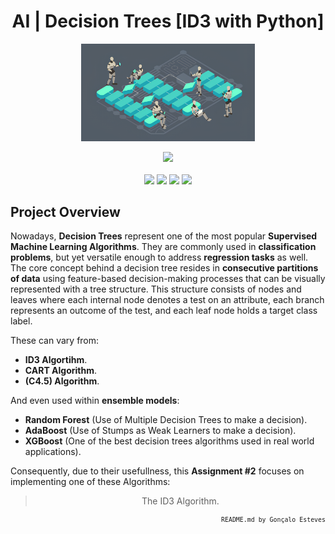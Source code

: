 <div align="center">

# AI | Decision Trees [ID3 with Python]
</div>

<p align="center" width="100%">
    <img src="./Decision Trees - ID3/Assets/Decision_Tree.png" width="55%" height="55%" />
</p>

<div align="center">
    <a>
        <img src="https://img.shields.io/badge/Made%20with-Jupyter-orange?style=for-the-badge&logo=Jupyter">
    </a>
</div>

<br/>

<div align="center">
    <a>
        <img src="https://img.shields.io/github/license/EstevesX10/EIACD-Klotski?style=flat&logo=gitbook&logoColor=orange&label=License&color=orange">    
    </a>
    <a>
        <img src="https://img.shields.io/github/repo-size/EstevesX10/EIACD-Klotski?style=flat&logo=googlecloudstorage&logoColor=orange&logoSize=auto&label=Repository%20Size&color=orange">
    </a>
    <a>
        <img src="https://img.shields.io/github/stars/EstevesX10/EIACD-Klotski?style=flat&logo=adafruit&logoColor=orange&logoSize=auto&label=Stars&color=orange">    
    </a>
    <a>
        <img src="https://img.shields.io/badge/Dependencies-DEPENDENCIES.md-orange?style=flat&logo=anaconda&logoColor=orange&logoSize=auto&color=orange">    
    </a>
</div>

## Project Overview

Nowadays, **Decision Trees** represent one of the most popular **Supervised Machine Learning Algorithms**. They are commonly used in **classification problems**, but yet versatile enough to address **regression tasks** as well. The core concept behind a decision tree resides in **consecutive partitions of data** using feature-based decision-making processes that can be visually represented with a tree structure. This structure consists of nodes and leaves where each internal node denotes a test on an attribute, each branch represents an outcome of the test, and each leaf node holds a target class label.

These can vary from:

- **ID3 Algortihm**.
- **CART Algorithm**.
- **(C4.5) Algorithm**.

And even used within **ensemble models**:

- **Random Forest** (Use of Multiple Decision Trees to make a decision).
- **AdaBoost** (Use of Stumps as Weak Learners to make a decision).
- **XGBoost** (One of the best decision trees algorithms used in real world applications).

Consequently, due to their usefullness, this **Assignment #2** focuses on implementing one of these Algorithms: 

<div align="center">

> The ID3 Algorithm.

<div align="right">
<sub>

<!-- <sup></sup> -->

`README.md by Gonçalo Esteves`
</sub>
</div>